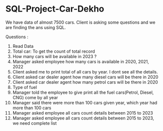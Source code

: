 # SQL-Project-Car-Dekho
We have data of almost 7500 cars.
Client is asking some questions and we are finding the ans using SQL.

Questions :
1) Read Data
2) Total car: To get the count of total record
3) How many cars will be available in 2023 ?
4) Manager asked employee how many cars is available in 2020, 2021, 2022
5) Client asked me to print total of all cars by year. I dont see all the details.
6) Client asked car dealer agent how many diesel cars will be there in 2020
7) Client asked car dealer agent how many petrol cars will be there in 2020
8) Type of fuel
9) Manager told the employee to give print all the fuel cars(Petrol, Diesel, CNG) come by all year
10) Manager said there were more than 100 cars given year, which year had more than 100 cars
11) Manager asked employee all cars count details between 2015 to 2023
12) Manager asked employee all cars count details between 2015 to 2023, we need complete list

    
